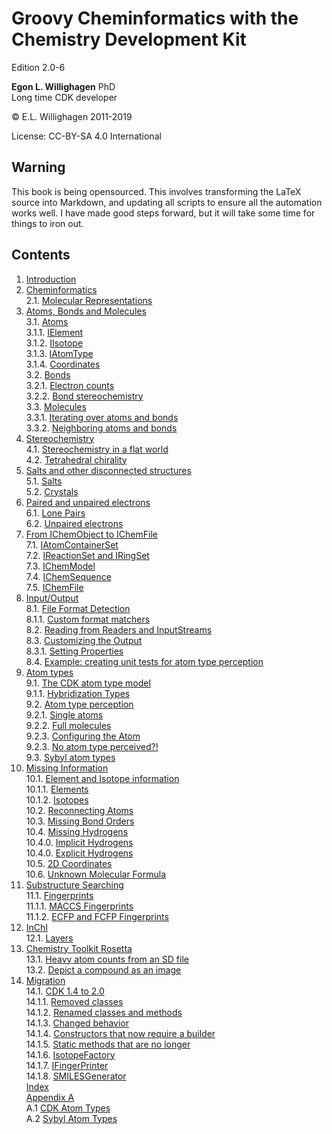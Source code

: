 # Groovy Cheminformatics with the Chemistry Development Kit

Edition 2.0-6

**Egon L. Willighagen** PhD<br />
Long time CDK developer

© E.L. Willighagen 2011-2019

License: CC-BY-SA 4.0 International

## Warning

This book is being opensourced. This involves transforming the LaTeX source into Markdown,
and updating all scripts to ensure all the automation works well. I have made good
steps forward, but it will take some time for things to iron out.

## Contents

1. [Introduction](introduction.md) <br />
2. [Cheminformatics](cheminfo.md) <br />
2.1. [Molecular Representations](cheminfo.md#molecular-representations) <br />
3. [Atoms, Bonds and Molecules](atomsbonds.md) <br />
3.1. [Atoms](atomsbonds.md#atoms) <br />
3.1.1. [IElement](atomsbonds.md#ielement) <br />
3.1.2. [IIsotope](atomsbonds.md#iisotope) <br />
3.1.3. [IAtomType](atomsbonds.md#iatomtype) <br />
3.1.4. [Coordinates](atomsbonds.md#coordinates) <br />
3.2. [Bonds](atomsbonds.md#bonds) <br />
3.2.1. [Electron counts](atomsbonds.md#electron-counts) <br />
3.2.2. [Bond stereochemistry](atomsbonds.md#bond-stereochemistry) <br />
3.3. [Molecules](atomsbonds.md#molecules) <br />
3.3.1. [Iterating over atoms and bonds](atomsbonds.md#iterating-over-atoms-and-bonds) <br />
3.3.2. [Neighboring atoms and bonds](atomsbonds.md#neighboring-atoms-and-bonds) <br />
4. [Stereochemistry](stereo.md) <br />
4.1. [Stereochemistry in a flat world](stereo.md#stereochemistry-in-a-flat-world) <br />
4.2. [Tetrahedral chirality](stereo.md#tetrahedral-chirality) <br />
5. [Salts and other disconnected structures](salts.md) <br />
5.1. [Salts](salts.md#salts) <br />
5.2. [Crystals](salts.md#crystals) <br />
6. [Paired and unpaired electrons](unpairedelectrons.md) <br />
6.1. [Lone Pairs](unpairedelectrons.md#lone-pairs) <br />
6.2. [Unpaired electrons](unpairedelectrons.md#unpaired-electrons) <br />
7. [From IChemObject to IChemFile](chemobject.md) <br />
7.1. [IAtomContainerSet](chemobject.md#iatomcontainerset) <br />
7.2. [IReactionSet and IRingSet](chemobject.md#ireactionset-and-iringset) <br />
7.3. [IChemModel](chemobject.md#ichemmodel) <br />
7.4. [IChemSequence](chemobject.md#ichemsequence) <br />
7.5. [IChemFile](chemobject.md#ichemfile) <br />
8. [Input/Output](io.md) <br />
8.1. [File Format Detection](io.md#file-format-detection) <br />
8.1.1. [Custom format matchers](io.md#custom-format-matchers) <br />
8.2. [Reading from Readers and InputStreams](io.md#reading-from-readers-and-inputstreams) <br />
8.3. [Customizing the Output](io.md#customizing-the-output) <br />
8.3.1. [Setting Properties](io.md#setting-properties) <br />
8.4. [Example: creating unit tests for atom type perception](io.md#example:-creating-unit-tests-for-atom-type-perception) <br />
9. [Atom types](atomtype.md) <br />
9.1. [The CDK atom type model](atomtype.md#the-cdk-atom-type-model) <br />
9.1.1. [Hybridization Types](atomtype.md#hybridization-types) <br />
9.2. [Atom type perception](atomtype.md#atom-type-perception) <br />
9.2.1. [Single atoms](atomtype.md#single-atoms) <br />
9.2.2. [Full molecules](atomtype.md#full-molecules) <br />
9.2.3. [Configuring the Atom](atomtype.md#configuring-the-atom) <br />
9.2.3. [No atom type perceived?!](atomtype.md#no-atom-type-perceived?!) <br />
9.3. [Sybyl atom types](atomtype.md#sybyl-atom-types) <br />
10. [Missing Information](missing.md) <br />
10.1. [Element and Isotope information](missing.md#element-and-isotope-information) <br />
10.1.1. [Elements](missing.md#elements) <br />
10.1.2. [Isotopes](missing.md#isotopes) <br />
10.2. [Reconnecting Atoms](missing.md#reconnecting-atoms) <br />
10.3. [Missing Bond Orders](missing.md#missing-bond-orders) <br />
10.4. [Missing Hydrogens](missing.md#missing-hydrogens) <br />
10.4.0. [Implicit Hydrogens](missing.md#implicit-hydrogens) <br />
10.4.0. [Explicit Hydrogens](missing.md#explicit-hydrogens) <br />
10.5. [2D Coordinates](missing.md#2d-coordinates) <br />
10.6. [Unknown Molecular Formula](missing.md#unknown-molecular-formula) <br />
11. [Substructure Searching](substructure.md) <br />
11.1. [Fingerprints](substructure.md#fingerprints) <br />
11.1.1. [MACCS Fingerprints](substructure.md#maccs-fingerprints) <br />
11.1.2. [ECFP and FCFP Fingerprints](substructure.md#ecfp-and-fcfp-fingerprints) <br />
12. [InChI](inchi.md) <br />
12.1. [Layers](inchi.md#layers) <br />
13. [Chemistry Toolkit Rosetta](ctr.md) <br />
13.1. [Heavy atom counts from an SD file](ctr.md#heavy-atom-counts-from-an-sd-file) <br />
13.2. [Depict a compound as an image](ctr.md#depict-a-compound-as-an-image) <br />
14. [Migration](migration.md) <br />
14.1. [CDK 1.4 to 2.0](migration.md#cdk-14-to-20) <br />
14.1.1. [Removed classes](migration.md#removed-classes) <br />
14.1.2. [Renamed classes and methods](migration.md#renamed-classes-and-methods) <br />
14.1.3. [Changed behavior](migration.md#changed-behavior) <br />
14.1.4. [Constructors that now require a builder](migration.md#constructors-that-now-require-a-builder) <br />
14.1.5. [Static methods that are no longer](migration.md#static-methods-that-are-no-longer) <br />
14.1.6. [IsotopeFactory](migration.md#isotopefactory) <br />
14.1.7. [IFingerPrinter](migration.md#ifingerprinter) <br />
14.1.8. [SMILESGenerator](migration.md#smilesgenerator) <br />
[Index](indexList.md) <br />
[Appendix A](appatomtypes.md) <br />
A.1 [CDK Atom Types](appatomtypes.md#cdk-atom-types) <br />
A.2 [Sybyl Atom Types](appatomtypes.md#sybyl-atom-types) <br />

